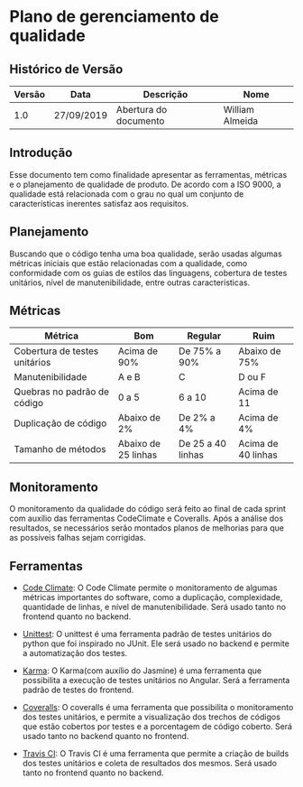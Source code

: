 # Plano de gerenciamento de qualidade

## Histórico de Versão

|Versão|Data|Descrição|Nome|
|---|---|---|---|
|1.0|27/09/2019|Abertura do documento|William Almeida|

## Introdução

Esse documento tem como finalidade apresentar as ferramentas, métricas e o planejamento de qualidade de produto. De acordo com a ISO 9000, a qualidade está relacionada com o grau no qual um conjunto de características inerentes satisfaz aos requisitos.

## Planejamento

Buscando que o código tenha uma boa qualidade, serão usadas algumas métricas iniciais que estão relacionadas com a qualidade, como conformidade com os guias de estilos das linguagens, cobertura de testes unitários, nível de manutenibilidade, entre outras características.

## Métricas

|Métrica|Bom|Regular|Ruim|
|---|---|---|---|
|Cobertura de testes unitários|Acima de 90%|De 75% a 90%|Abaixo de 75%|
|Manutenibilidade|A e B|C|D ou F|
|Quebras no padrão de código|0 a 5|6 a 10|Acima de 11|
|Duplicação de código|Abaixo de 2%|De 2% a 4%|Acima de 4%|
|Tamanho de métodos|Abaixo de 25 linhas|De 25 a 40 linhas|Acima de 40 linhas|

## Monitoramento

O monitoramento da qualidade do código será feito ao final de cada sprint com auxílio das ferramentas CodeClimate e Coveralls. Após a análise dos resultados, se necessários serão montados planos de melhorias para que as possíveis falhas sejam corrigidas.

## Ferramentas

* [Code Climate](https://codeclimate.com/): O Code Climate permite o monitoramento de algumas métricas importantes do software, como a duplicação, complexidade, quantidade de linhas, e nível de manutenibilidade. Será usado tanto no frontend quanto no backend.

* [Unittest](https://docs.python.org/3/library/unittest.html): O unittest é uma ferramenta padrão de testes unitários do python que foi inspirado no JUnit. Ele será usado no backend e permite a automatização dos testes.

* [Karma](https://karma-runner.github.io/latest/index.html): O Karma(com auxílio do Jasmine) é uma ferramenta que possibilita a execução de testes unitários no Angular. Será a ferramenta padrão de testes do frontend.

* [Coveralls](https://coveralls.io/): O coveralls é uma ferramenta que possibilita o monitoramento dos testes unitários, e permite a visualização dos trechos de códigos que estão cobertos por testes e a porcentagem de código coberto. Será usado tanto no backend quanto no frontend.

* [Travis CI](https://travis-ci.org/): O Travis CI é uma ferramenta que permite a criação de builds dos testes unitários e coleta de resultados dos mesmos. Será usado tanto no frontend quanto no backend.
